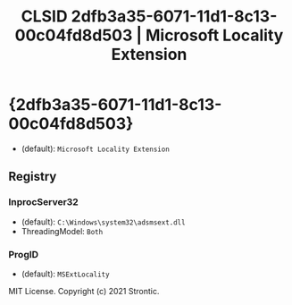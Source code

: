 ﻿---
title: "CLSID 2dfb3a35-6071-11d1-8c13-00c04fd8d503 | Microsoft Locality Extension"
excerpt: What is COM-Object CLSID 2dfb3a35-6071-11d1-8c13-00c04fd8d503?
---

# {2dfb3a35-6071-11d1-8c13-00c04fd8d503}

* (default): `Microsoft Locality Extension`

## Registry


### InprocServer32

* (default): `C:\Windows\system32\adsmsext.dll`
* ThreadingModel: `Both`

### ProgID

* (default): `MSExtLocality`

MIT License. Copyright (c) 2021 Strontic.


